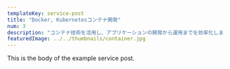 ```yaml
---
templateKey: service-post
title: "Docker, Kubernetesコンテナ開発"
num: 3
description: "コンテナ技術を活用し、アプリケーションの開発から運用までを効率化します。DockerとKubernetesを使用した、スケーラブルで管理しやすいインフラの設計・構築をサポートします。"
featuredImage: ../../thumbnails/container.jpg
---
```


This is the body of the example service post.
